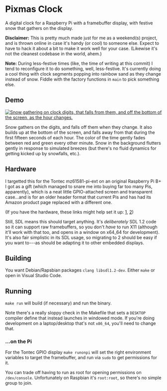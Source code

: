 # Pixmas Clock

A digital clock for a Raspberry Pi with a framebuffer display, with festive snow that gathers on the display.

**Disclaimer:** This is pretty much made just for me as a weekend(s) project, and is thrown online in case it's handy (or cool) to someone else. Expect to have to hack it about a bit to make it work well for your case. (Likewise it's not the cleanest codebase in the world, ahem.)

**Note:** During less-festive times (like, the time of writing at this commit) I tend to reconfigure it to do something, well, less-festive. It's currently doing a cool thing with clock segments popping into rainbow sand as they change instead of snow. Fiddle with the factory functions in `main` to pick something else.

## Demo

[![Snow gathering on clock digits, that falls from them, and off the bottom of the screen, as the hour changes.](http://img.youtube.com/vi/hGhVkTMxfyE/0.jpg)](https://www.youtube.com/watch?v=hGhVkTMxfyE "Watch the hour change on YouTube")

Snow gathers on the digits, and falls off them when they change. It also builds up at the bottom of the screen, and falls away from that during the first fifteen seconds of each hour. The color of the time gently fades between red and green every other minute. Snow in the background flutters gently in response to simulated breezes (but there's no fluid dynamics for getting kicked up by snowfalls, etc.).

## Hardware

I targetted this for the Tontec mz61581-pi-ext on an original Raspberry Pi B+ I got as a gift (which managed to snare me into buying far too many Pis, apparently), which is a neat little GPIO-attached screen and transparent case...and is for an older header format that current Pis and has had its Amazon product page replaced with a different one.

(If you have the hardware, these links might help set it up: [1](https://theezitguy.wordpress.com/2016/01/17/raspberry-pi-tontec-3-5-screen-installation/), [2](https://www.raspberrypi.org/forums/viewtopic.php?f=91&t=100311))

Still, SDL means this should target anything. It's *deliberately* SDL 1.2 code so it can support raw framebuffers, so you don't *have* to run X11 (although it'll work with that too, and opens in a window on x64_64 for development). It's also fair simplistic in its SDL usage, so migrating to 2 should be easy if you want to---as should be adapting it to other embedded displays.

## Building

You want Debian/Rapsbian packages `clang libsdl1.2-dev`. Either `make` or open in Visual Studio Code.

## Running

`make run` will build (if necessary) and run the binary.

Note there's a really sloppy check in the Makefile that sets a `DESKTOP` compiler define that instead launches in windowed mode. If you're doing development on a laptop/desktop that's not `x86_64`, you'll need to change that.

### ...on the Pi

For the Tontec GPIO display `make runonpi` will set the right environment variables to target the framebuffer, and run via `sudo` to get permissions for it.

You can trade off having to run as root for opening permissions on `/dev/console`. Unfortunately on Raspbian it's `root:root`, so there's no simple group to join.

